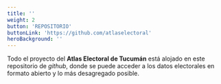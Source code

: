```yaml
---
title: ''
weight: 2
button: 'REPOSITORIO'
buttonLink: 'https://github.com/atlaselectoral'
heroBackground: ''
---
```


Todo el proyecto del **Atlas Electoral de Tucumán** está alojado en este repositorio de _github_, donde se puede acceder a los datos electorales en formato abierto y lo más desagregado posible. 